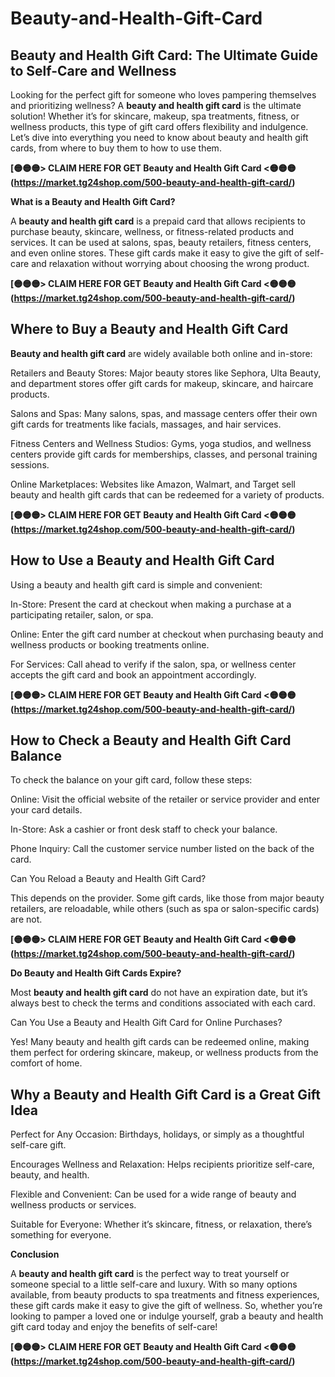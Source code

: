 # Beauty-and-Health-Gift-Card
## Beauty and Health Gift Card: The Ultimate Guide to Self-Care and Wellness

Looking for the perfect gift for someone who loves pampering themselves and prioritizing wellness? A **beauty and health gift card** is the ultimate solution! Whether it’s for skincare, makeup, spa treatments, fitness, or wellness products, this type of gift card offers flexibility and indulgence. Let’s dive into everything you need to know about beauty and health gift cards, from where to buy them to how to use them.

**[🟡🟡🟡> CLAIM HERE FOR GET Beauty and Health Gift Card <🟡🟡🟡(https://market.tg24shop.com/500-beauty-and-health-gift-card/)**

**What is a Beauty and Health Gift Card?**

A **beauty and health gift card** is a prepaid card that allows recipients to purchase beauty, skincare, wellness, or fitness-related products and services. It can be used at salons, spas, beauty retailers, fitness centers, and even online stores. These gift cards make it easy to give the gift of self-care and relaxation without worrying about choosing the wrong product.

**[🟡🟡🟡> CLAIM HERE FOR GET Beauty and Health Gift Card <🟡🟡🟡(https://market.tg24shop.com/500-beauty-and-health-gift-card/)**

## Where to Buy a Beauty and Health Gift Card

**Beauty and health gift card** are widely available both online and in-store:

Retailers and Beauty Stores: Major beauty stores like Sephora, Ulta Beauty, and department stores offer gift cards for makeup, skincare, and haircare products.

Salons and Spas: Many salons, spas, and massage centers offer their own gift cards for treatments like facials, massages, and hair services.

Fitness Centers and Wellness Studios: Gyms, yoga studios, and wellness centers provide gift cards for memberships, classes, and personal training sessions.

Online Marketplaces: Websites like Amazon, Walmart, and Target sell beauty and health gift cards that can be redeemed for a variety of products.

**[🟡🟡🟡> CLAIM HERE FOR GET Beauty and Health Gift Card <🟡🟡🟡(https://market.tg24shop.com/500-beauty-and-health-gift-card/)**

## How to Use a Beauty and Health Gift Card

Using a beauty and health gift card is simple and convenient:

In-Store: Present the card at checkout when making a purchase at a participating retailer, salon, or spa.

Online: Enter the gift card number at checkout when purchasing beauty and wellness products or booking treatments online.

For Services: Call ahead to verify if the salon, spa, or wellness center accepts the gift card and book an appointment accordingly.

**[🟡🟡🟡> CLAIM HERE FOR GET Beauty and Health Gift Card <🟡🟡🟡(https://market.tg24shop.com/500-beauty-and-health-gift-card/)**

## How to Check a Beauty and Health Gift Card Balance

To check the balance on your gift card, follow these steps:

Online: Visit the official website of the retailer or service provider and enter your card details.

In-Store: Ask a cashier or front desk staff to check your balance.

Phone Inquiry: Call the customer service number listed on the back of the card.

Can You Reload a Beauty and Health Gift Card?

This depends on the provider. Some gift cards, like those from major beauty retailers, are reloadable, while others (such as spa or salon-specific cards) are not.

**[🟡🟡🟡> CLAIM HERE FOR GET Beauty and Health Gift Card <🟡🟡🟡(https://market.tg24shop.com/500-beauty-and-health-gift-card/)**

**Do Beauty and Health Gift Cards Expire?**

Most **beauty and health gift card** do not have an expiration date, but it’s always best to check the terms and conditions associated with each card.

Can You Use a Beauty and Health Gift Card for Online Purchases?

Yes! Many beauty and health gift cards can be redeemed online, making them perfect for ordering skincare, makeup, or wellness products from the comfort of home.

## Why a Beauty and Health Gift Card is a Great Gift Idea

Perfect for Any Occasion: Birthdays, holidays, or simply as a thoughtful self-care gift.

Encourages Wellness and Relaxation: Helps recipients prioritize self-care, beauty, and health.

Flexible and Convenient: Can be used for a wide range of beauty and wellness products or services.

Suitable for Everyone: Whether it’s skincare, fitness, or relaxation, there’s something for everyone.

**Conclusion**

A **beauty and health gift card** is the perfect way to treat yourself or someone special to a little self-care and luxury. With so many options available, from beauty products to spa treatments and fitness experiences, these gift cards make it easy to give the gift of wellness. So, whether you’re looking to pamper a loved one or indulge yourself, grab a beauty and health gift card today and enjoy the benefits of self-care!


**[🟡🟡🟡> CLAIM HERE FOR GET Beauty and Health Gift Card <🟡🟡🟡(https://market.tg24shop.com/500-beauty-and-health-gift-card/)**







